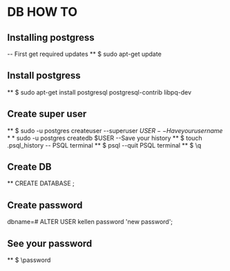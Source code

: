 # DB HOW TO

## Installing postgress

-- First get required updates
** $ sudo apt-get update

## Install postgress

**  $ sudo apt-get install postgresql postgresql-contrib libpq-dev

## Create super user

** $ sudo -u postgres createuser --superuser $USER
--Have your username
**$ sudo -u postgres createdb $USER
--Save your history
** $ touch .psql_history
-- PSQL terminal 
** $ psql
--quit PSQL terminal
** $ \q

## Create DB

** CREATE DATABASE <databasename>;

## Create password

dbname=# ALTER USER kellen password 'new password';

## See your password

** $  \password
